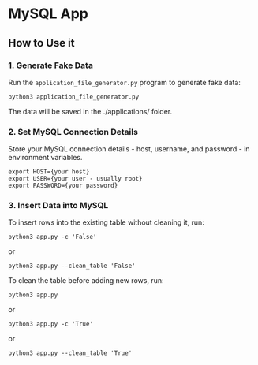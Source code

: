 # MySQL App

## How to Use it

### 1. Generate Fake Data
Run the `application_file_generator.py` program to generate fake data:
```
python3 application_file_generator.py
```
The data will be saved in the ./applications/ folder. 

### 2. Set MySQL Connection Details
Store your MySQL connection details - host, username, and password - in environment variables.
``` 
export HOST={your host}
export USER={your user - usually root}
export PASSWORD={your password}
```

### 3. Insert Data into MySQL
To insert rows into the existing table without cleaning it, run:
```commandline
python3 app.py -c 'False'
```
or
```commandline
python3 app.py --clean_table 'False'
```

To clean the table before adding new rows, run:
```commandline
python3 app.py
```
or 
```commandline
python3 app.py -c 'True'
```
or
```commandline
python3 app.py --clean_table 'True'
```